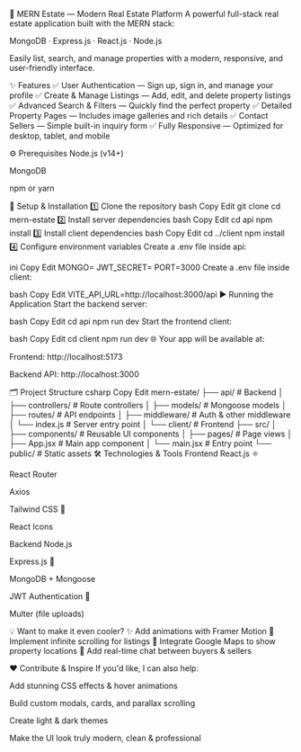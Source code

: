🏡 MERN Estate — Modern Real Estate Platform
A powerful full-stack real estate application built with the MERN stack:

MongoDB · Express.js · React.js · Node.js

Easily list, search, and manage properties with a modern, responsive, and user-friendly interface.

✨ Features
✅ User Authentication — Sign up, sign in, and manage your profile
✅ Create & Manage Listings — Add, edit, and delete property listings
✅ Advanced Search & Filters — Quickly find the perfect property
✅ Detailed Property Pages — Includes image galleries and rich details
✅ Contact Sellers — Simple built-in inquiry form
✅ Fully Responsive — Optimized for desktop, tablet, and mobile

⚙️ Prerequisites
Node.js (v14+)

MongoDB

npm or yarn

🚀 Setup & Installation
1️⃣ Clone the repository
bash
Copy
Edit
git clone <repository-url>
cd mern-estate
2️⃣ Install server dependencies
bash
Copy
Edit
cd api
npm install
3️⃣ Install client dependencies
bash
Copy
Edit
cd ../client
npm install
4️⃣ Configure environment variables
Create a .env file inside api:

ini
Copy
Edit
MONGO=<your-mongodb-connection-string>
JWT_SECRET=<your-jwt-secret>
PORT=3000
Create a .env file inside client:

bash
Copy
Edit
VITE_API_URL=http://localhost:3000/api
▶️ Running the Application
Start the backend server:

bash
Copy
Edit
cd api
npm run dev
Start the frontend client:

bash
Copy
Edit
cd client
npm run dev
🌐 Your app will be available at:

Frontend: http://localhost:5173

Backend API: http://localhost:3000

🗂️ Project Structure
csharp
Copy
Edit
mern-estate/
├── api/                 # Backend
│   ├── controllers/     # Route controllers
│   ├── models/          # Mongoose models
│   ├── routes/          # API endpoints
│   ├── middleware/      # Auth & other middleware
│   └── index.js         # Server entry point
│
└── client/              # Frontend
    ├── src/
    │   ├── components/  # Reusable UI components
    │   ├── pages/       # Page views
    │   ├── App.jsx      # Main app component
    │   └── main.jsx     # Entry point
    └── public/          # Static assets
🛠️ Technologies & Tools
Frontend
React.js ⚛️

React Router

Axios

Tailwind CSS 🎨

React Icons

Backend
Node.js

Express.js 🚀

MongoDB + Mongoose

JWT Authentication 🔐

Multer (file uploads)

💡 Want to make it even cooler?
✨ Add animations with Framer Motion
🔄 Implement infinite scrolling for listings
📍 Integrate Google Maps to show property locations
💬 Add real-time chat between buyers & sellers

❤️ Contribute & Inspire
If you'd like, I can also help:

Add stunning CSS effects & hover animations

Build custom modals, cards, and parallax scrolling

Create light & dark themes

Make the UI look truly modern, clean & professional
